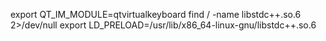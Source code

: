 export QT_IM_MODULE=qtvirtualkeyboard
find / -name libstdc++.so.6 2>/dev/null
export LD_PRELOAD=/usr/lib/x86_64-linux-gnu/libstdc++.so.6